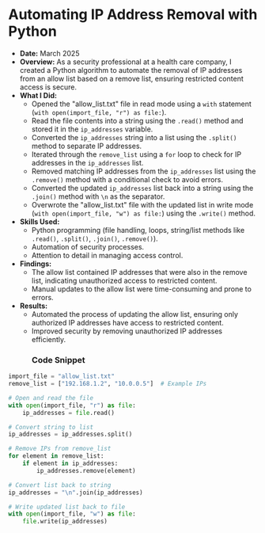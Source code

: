 # Automating IP Address Removal with Python
- **Date:** March 2025
- **Overview:** As a security professional at a health care company, I created a Python algorithm to automate the removal of IP addresses from an allow list based on a remove list, ensuring restricted content access is secure.
- **What I Did:**
  - Opened the "allow_list.txt" file in read mode using a `with` statement (`with open(import_file, "r") as file:`).
  - Read the file contents into a string using the `.read()` method and stored it in the `ip_addresses` variable.
  - Converted the `ip_addresses` string into a list using the `.split()` method to separate IP addresses.
  - Iterated through the `remove_list` using a `for` loop to check for IP addresses in the `ip_addresses` list.
  - Removed matching IP addresses from the `ip_addresses` list using the `.remove()` method with a conditional check to avoid errors.
  - Converted the updated `ip_addresses` list back into a string using the `.join()` method with `\n` as the separator.
  - Overwrote the "allow_list.txt" file with the updated list in write mode (`with open(import_file, "w") as file:`) using the `.write()` method.
- **Skills Used:**
  - Python programming (file handling, loops, string/list methods like `.read()`, `.split()`, `.join()`, `.remove()`).
  - Automation of security processes.
  - Attention to detail in managing access control.
- **Findings:**
  - The allow list contained IP addresses that were also in the remove list, indicating unauthorized access to restricted content.
  - Manual updates to the allow list were time-consuming and prone to errors.
- **Results:**
  - Automated the process of updating the allow list, ensuring only authorized IP addresses have access to restricted content.
  - Improved security by removing unauthorized IP addresses efficiently.
    ### Code Snippet
```python
import_file = "allow_list.txt"
remove_list = ["192.168.1.2", "10.0.0.5"]  # Example IPs

# Open and read the file
with open(import_file, "r") as file:
    ip_addresses = file.read()

# Convert string to list
ip_addresses = ip_addresses.split()

# Remove IPs from remove_list
for element in remove_list:
    if element in ip_addresses:
        ip_addresses.remove(element)

# Convert list back to string
ip_addresses = "\n".join(ip_addresses)

# Write updated list back to file
with open(import_file, "w") as file:
    file.write(ip_addresses)

